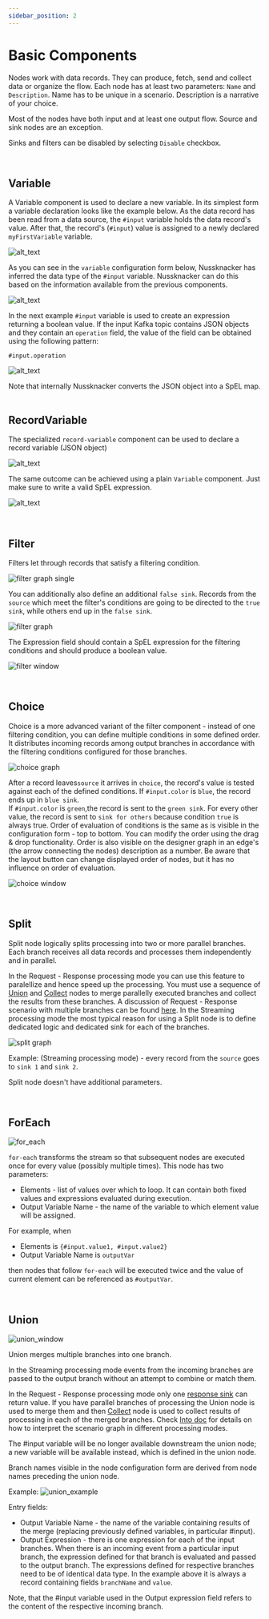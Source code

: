 ```yaml
---
sidebar_position: 2
---
```


# Basic Components

Nodes work with data records. They can produce, fetch, send and collect data or organize the flow. Each node has at least two parameters: `Name` and `Description`. Name has to be unique in a scenario. Description is a narrative of your choice.

Most of the nodes have both input and at least one output flow. Source and sink nodes are an exception.

Sinks and filters can be disabled by selecting `Disable` checkbox.

&nbsp;
## Variable

A Variable component is used to declare a new variable. In its simplest form a variable declaration looks like the example  below. As the data record has been read from a data source, the `#input` variable holds the data record's value. After that, the record's (`#input`) value is assigned to a newly declared `myFirstVariable` variable.

![alt_text](../autoScreenshotChangeDocs/Auto_Screenshot_Change_Docs_-_basic_components_-_variable0.png   "Scenario with variable declaration")


As you can see in the `variable` configuration form below, Nussknacker has inferred the data type of the `#input` variable. Nussknacker can do this based on the information available from the previous components.

![alt_text](../autoScreenshotChangeDocs/Auto_Screenshot_Change_Docs_-_basic_components_-_variable1.png "Variable declaration form")


In the next example `#input` variable is used to create an expression returning a boolean value. If the input Kafka topic contains JSON objects and they contain an `operation` field, the value of the field can be obtained using the following pattern:


`#input.operation`


![alt_text](../autoScreenshotChangeDocs/Auto_Screenshot_Change_Docs_-_basic_components_-_variable2.png "Screenshot_tooltip")

Note that internally Nussknacker converts the JSON object into a SpEL map.
&nbsp;
## RecordVariable

The specialized `record-variable` component can be used to declare a record variable (JSON object)


![alt_text](../autoScreenshotChangeDocs/Auto_Screenshot_Change_Docs_-_basic_components_-_mapmariable0.png "record-variable form")


The same outcome can be achieved using a plain `Variable` component. Just make sure to write a valid SpEL expression.


![alt_text](../autoScreenshotChangeDocs/Auto_Screenshot_Change_Docs_-_basic_components_-_mapmariable1.png "record-variable declaration using a plan Variable component")

&nbsp;
## Filter

Filters let through records that satisfy a filtering condition.

![filter graph single](../autoScreenshotChangeDocs/Auto_Screenshot_Change_Docs_-_basic_components_-_filter0.png)

You can additionally also define an additional `false sink`. Records from the `source` which meet the filter's conditions are going to be directed to the `true sink`, while others end up in the `false sink`.

![filter graph](../autoScreenshotChangeDocs/Auto_Screenshot_Change_Docs_-_basic_components_-_filter1.png)

The Expression field should contain a SpEL expression for the filtering conditions and should produce a boolean value.

![filter window](../autoScreenshotChangeDocs/Auto_Screenshot_Change_Docs_-_basic_components_-_filter2.png)

&nbsp;
## Choice

Choice is a more advanced variant of the filter component - instead of one filtering condition, you can define multiple conditions in some defined order.
It distributes incoming records among output branches in accordance with the filtering conditions configured for those branches.

![choice graph](../autoScreenshotChangeDocs/Auto_Screenshot_Change_Docs_-_basic_components_-_choice0.png)

After a record leaves`source` it arrives in `choice`, the record's value is tested against each of the defined conditions.  If `#input.color` is `blue`, the record ends up in `blue sink`.  
If `#input.color` is `green`,the record is sent to the `green sink`. For every other value, the record is sent to `sink for others` because condition `true` is always true.
Order of evaluation of conditions is the same as is visible in the configuration form - top to bottom. You can modify the order using the drag & drop functionality.
Order is also visible on the designer graph in an edge's (the arrow connecting the nodes) description as a number. Be aware that the layout button can change displayed order of nodes, but it has no influence on order of evaluation.

![choice window](../autoScreenshotChangeDocs/Auto_Screenshot_Change_Docs_-_basic_components_-_choice1.png)

&nbsp;
## Split

Split node logically splits processing into two or more parallel branches. Each branch receives all data records and processes them independently and in parallel.

In the Request - Response processing mode you can use this feature to paralellize and hence speed up the processing. You must use a sequence of [Union](./BasicNodes.md#union) and [Collect](./RRDataSourcesAndSinks.md#collect) nodes to merge parallelly executed branches and collect the results from these branches. A discussion of Request - Response scenario with multiple branches can be found [here](./RRDataSourcesAndSinks.md#scenario-response-in-scenarios-with-split-and-for-each-nodes).
In the Streaming processing mode the most typical reason for using a Split node is to define dedicated logic and dedicated sink for each of the branches. 

![split graph](../autoScreenshotChangeDocs/Auto_Screenshot_Change_Docs_-_basic_components_-_split0.png)

Example: (Streaming processing mode) - every record from the `source` goes to `sink 1` and `sink 2`. 

Split node doesn't have additional parameters.

&nbsp;
## ForEach

![for_each](../autoScreenshotChangeDocs/Auto_Screenshot_Change_Docs_-_basic_components_-_foreach0.png)

`for-each` transforms the stream so that subsequent nodes are executed once for every value (possibly multiple times).
This node has two parameters:
- Elements - list of values over which to loop. It can contain both fixed values and expressions evaluated during execution.
- Output Variable Name - the name of the variable to which element value will be assigned.

For example, when
- Elements is `{#input.value1, #input.value2}`
- Output Variable Name is `outputVar`

then nodes that follow `for-each` will be executed twice and the value of current element can be referenced as `#outputVar`.

&nbsp;
## Union

![union_window](../autoScreenshotChangeDocs/Auto_Screenshot_Change_Docs_-_basic_components_-_union0.png)

Union merges multiple branches into one branch. 

In the Streaming processing mode events from the incoming branches are passed to the output branch without an attempt to combine or match them.
&nbsp;

In the Request - Response processing mode only one [response sink](./RRDataSourcesAndSinks.md#sink) can return value. If you have parallel branches of processing the Union node is used to merge them and then [Collect](./RRDataSourcesAndSinks.md#collect) node is used to collect results of processing in each of the merged branches. Check [Into doc](./Intro.md#nussknacker-scenario-diagram) for details on how to interpret the scenario graph in different processing modes.

The #input variable will be no longer available downstream the union node; a new variable will be available instead, which is defined in the union node.


Branch names visible in the node configuration form are derived from node names preceding the union node.

Example:
![union_example](../autoScreenshotChangeDocs/Auto_Screenshot_Change_Docs_-_basic_components_-_union1.png)

Entry fields:
- Output Variable Name - the name of the variable containing results of the merge (replacing previously defined variables, in particular #input).
- Output Expression - there is one expression for each of the input branches. When there is an incoming event from a particular input branch, the expression defined for that branch is evaluated and passed to the output branch. The expressions defined for respective branches need to be of identical data type. In the example above it is always a record containing fields `branchName` and `value`.

Note, that the #input variable used in the Output expression field refers to the content of the respective incoming branch.

